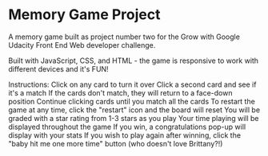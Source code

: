 # Memory Game Project

A memory game built as project number two for the Grow with Google Udacity Front End Web developer challenge.

Built with JavaScript, CSS, and HTML - the game is responsive to work with different devices and it's FUN!

Instructions:
Click on any card to turn it over
Click a second card and see if it's a match
If the cards don't match, they will return to a face-down position
Continue clicking cards until you match all the cards
To restart the game at any time, click the "restart" icon and the board will reset
You will be graded with a star rating from 1-3 stars as you play
Your time playing will be displayed throughout the game
If you win, a congratulations pop-up will display with your stats
If you wish to play again after winning, click the "baby hit me one more time" button (who doesn't love Brittany?!)